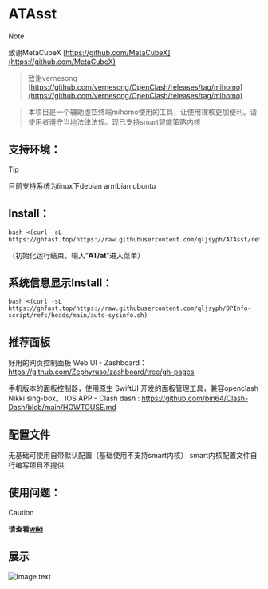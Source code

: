 # ATAsst
> [!NOTE]
> 致谢MetaCubeX [https://github.com/MetaCubeX](https://github.com/MetaCubeX)

> 致谢vernesong [https://github.com/vernesong/OpenClash/releases/tag/mihomo](https://github.com/vernesong/OpenClash/releases/tag/mihomo)

> 本项目是一个辅助虚空终端mihomo使用的工具，让使用裸核更加便利。请使用者遵守当地法律法规。现已支持smart智能策略内核
## 支持环境：
> [!TIP]
> 目前支持系统为linux下debian armbian ubuntu

## Install：
```
bash <(curl -sL https://ghfast.top/https://raw.githubusercontent.com/qljsyph/ATAsst/refs/heads/main/ATAsst.sh)
```
（初始化运行结束，输入“**AT/at**”进入菜单）  

## 系统信息显示Install：
```
bash <(curl -sL https://ghfast.top/https://raw.githubusercontent.com/qljsyph/DPInfo-script/refs/heads/main/auto-sysinfo.sh)
```

## 推荐面板
好用的网页控制面板
Web UI - Zashboard：https://github.com/Zephyruso/zashboard/tree/gh-pages

手机版本的面板控制器，使用原生 SwiftUI 开发的面板管理工具，兼容openclash Nikki sing-box。
IOS APP - Clash dash : https://github.com/bin64/Clash-Dash/blob/main/HOWTOUSE.md

## 配置文件
无基础可使用自带默认配置（基础使用不支持smart内核）
smart内核配置文件自行编写项目不提供

## 使用问题：
> [!Caution]
> **请查看[wiki](https://github.com/qljsyph/ATAsst/wiki)**

## 展示

![Image text](https://raw.githubusercontent.com/qljsyph/ATAsst/refs/heads/main/eg.jpg)
